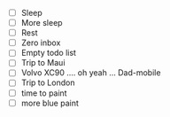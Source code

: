 - [ ] Sleep
- [ ] More sleep
- [ ] Rest
- [ ] Zero inbox
- [ ] Empty todo list
- [ ] Trip to Maui
- [ ] Volvo XC90 .... oh yeah ... Dad-mobile
- [ ] Trip to London
- [ ] time to paint
- [ ] more blue paint
